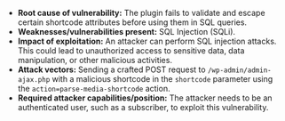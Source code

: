 - **Root cause of vulnerability:** The plugin fails to validate and escape certain shortcode attributes before using them in SQL queries.
- **Weaknesses/vulnerabilities present:** SQL Injection (SQLi).
- **Impact of exploitation:** An attacker can perform SQL injection attacks. This could lead to unauthorized access to sensitive data, data manipulation, or other malicious activities.
- **Attack vectors:** Sending a crafted POST request to `/wp-admin/admin-ajax.php` with a malicious shortcode in the `shortcode` parameter using the `action=parse-media-shortcode` action.
- **Required attacker capabilities/position:** The attacker needs to be an authenticated user, such as a subscriber, to exploit this vulnerability.